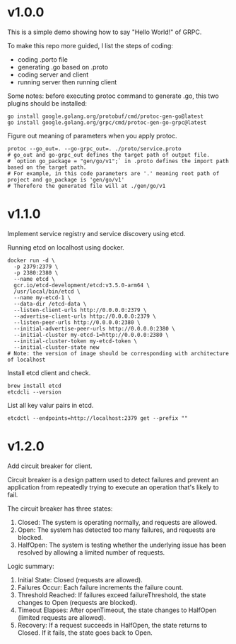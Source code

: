 # v1.0.0
This is a simple demo showing how to say "Hello World!" of GRPC.

To make this repo more guided, I list the steps of coding:
* coding .porto file
* generating .go based on .proto
* coding server and client
* running server then running client

Some notes:
before executing protoc command to generate .go, this two plugins should be installed:
```shell
go install google.golang.org/protobuf/cmd/protoc-gen-go@latest
go install google.golang.org/grpc/cmd/protoc-gen-go-grpc@latest
```
Figure out meaning of parameters when you apply protoc.
```shell
protoc --go_out=. --go-grpc_out=. ./proto/service.proto
# go_out and go-grpc_out defines the target path of output file.
# `option go_package = "gen/go/v1";` in .proto defines the import path based on the target path.
# For example, in this code parameters are '.' meaning root path of project and go_package is 'gen/go/v1'
# Therefore the generated file will at ./gen/go/v1
```
# v1.1.0
Implement service registry and service discovery using etcd.

Running etcd on localhost using docker.
```shell
docker run -d \
  -p 2379:2379 \
  -p 2380:2380 \
  --name etcd \
  gcr.io/etcd-development/etcd:v3.5.0-arm64 \
  /usr/local/bin/etcd \
  --name my-etcd-1 \
  --data-dir /etcd-data \
  --listen-client-urls http://0.0.0.0:2379 \
  --advertise-client-urls http://0.0.0.0:2379 \
  --listen-peer-urls http://0.0.0.0:2380 \
  --initial-advertise-peer-urls http://0.0.0.0:2380 \
  --initial-cluster my-etcd-1=http://0.0.0.0:2380 \
  --initial-cluster-token my-etcd-token \
  --initial-cluster-state new
# Note: the version of image should be corresponding with architecture of localhost
```

Install etcd client and check.
```shell
brew install etcd  
etcdcli --version  
```

List all key valur pairs in etcd.
```shell
etcdctl --endpoints=http://localhost:2379 get --prefix ""
```


# v1.2.0
Add circuit breaker for client.

Circuit breaker is a design pattern used to detect failures and 
prevent an application from repeatedly trying to execute an operation
that's likely to fail.

The circuit breaker has three states:
1. Closed: The system is operating normally, and requests are allowed.
2. Open: The system has detected too many failures, and requests are blocked.
3. HalfOpen: The system is testing whether the underlying issue has been resolved by allowing a limited number of requests.

Logic summary:
1. Initial State: Closed (requests are allowed).
2. Failures Occur: Each failure increments the failure count. 
3. Threshold Reached: If failures exceed failureThreshold, the state changes to Open (requests are blocked). 
4. Timeout Elapses: After openTimeout, the state changes to HalfOpen (limited requests are allowed). 
5. Recovery: If a request succeeds in HalfOpen, the state returns to Closed. If it fails, the state goes back to Open.